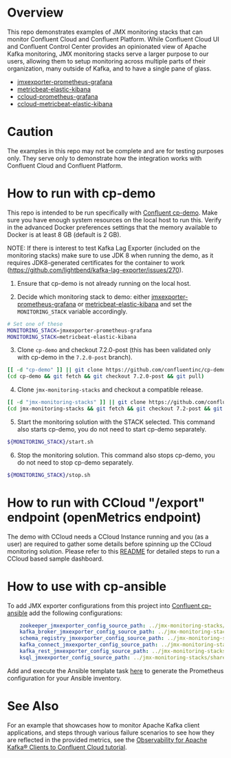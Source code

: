 # Overview

This repo demonstrates examples of JMX monitoring stacks that can monitor Confluent Cloud and Confluent Platform.
While Confluent Cloud UI and Confluent Control Center provides an opinionated view of Apache Kafka monitoring, JMX monitoring stacks serve a larger purpose to our users, allowing them to setup monitoring across multiple parts of their organization, many outside of Kafka, and to have a single pane of glass.

- [jmxexporter-prometheus-grafana](jmxexporter-prometheus-grafana)
- [metricbeat-elastic-kibana](metricbeat-elastic-kibana)
- [ccloud-prometheus-grafana](ccloud-prometheus-grafana)
- [ccloud-metricbeat-elastic-kibana](ccloud-metricbeat-elastic-kibana)

# Caution

The examples in this repo may not be complete and are for testing purposes only.
They serve only to demonstrate how the integration works with Confluent Cloud and Confluent Platform.

# How to run with cp-demo

This repo is intended to be run specifically with [Confluent cp-demo](https://github.com/confluentinc/cp-demo).
Make sure you have enough system resources on the local host to run this.
Verify in the advanced Docker preferences settings that the memory available to Docker is at least 8 GB (default is 2 GB).

NOTE: If there is interest to test Kafka Lag Exporter (included on the monitoring stacks) make sure to use JDK 8 when running the demo, as it requires JDK8-generated certificates for the container to work (<https://github.com/lightbend/kafka-lag-exporter/issues/270>).

1. Ensure that cp-demo is not already running on the local host.

2. Decide which monitoring stack to demo: either [jmxexporter-prometheus-grafana](jmxexporter-prometheus-grafana) or [metricbeat-elastic-kibana](metricbeat-elastic-kibana) and set the `MONITORING_STACK` variable accordingly.

```bash
# Set one of these
MONITORING_STACK=jmxexporter-prometheus-grafana
MONITORING_STACK=metricbeat-elastic-kibana
```

3. Clone `cp-demo` and checkout 7.2.0-post (this has been validated only with cp-demo in the `7.2.0-post` branch).

```bash
[[ -d "cp-demo" ]] || git clone https://github.com/confluentinc/cp-demo.git
(cd cp-demo && git fetch && git checkout 7.2.0-post && git pull)
```

4. Clone `jmx-monitoring-stacks` and checkout a compatible release.

```bash
[[ -d "jmx-monitoring-stacks" ]] || git clone https://github.com/confluentinc/jmx-monitoring-stacks.git
(cd jmx-monitoring-stacks && git fetch && git checkout 7.2-post && git pull)
```

5. Start the monitoring solution with the STACK selected. This command also starts cp-demo, you do not need to start cp-demo separately.

```bash
${MONITORING_STACK}/start.sh
```

6. Stop the monitoring solution. This command also stops cp-demo, you do not need to stop cp-demo separately.

```bash
${MONITORING_STACK}/stop.sh
```
# How to run with CCloud "/export" endpoint (openMetrics endpoint)

The demo with CCloud needs a CCloud Instance running and you (as a user) are required to gather some details before spinning up the CCloud monitoring solution. Please refer to this [README](ccloud-prometheus-grafana/README.md) for detailed steps to run a CCloud based sample dashboard.

# How to use with cp-ansible

To add JMX exporter configurations from this project into [Confluent cp-ansible](https://github.com/confluentinc/cp-ansible) add the following configurations:

```yaml
    zookeeper_jmxexporter_config_source_path: ../jmx-monitoring-stacks/shared-assets/jmx-exporter/zookeeper.yml
    kafka_broker_jmxexporter_config_source_path: ../jmx-monitoring-stacks/shared-assets/jmx-exporter/kafka_broker.yml
    schema_registry_jmxexporter_config_source_path: ../jmx-monitoring-stacks/shared-assets/jmx-exporter/confluent_schemaregistry.yml
    kafka_connect_jmxexporter_config_source_path: ../jmx-monitoring-stacks/shared-assets/jmx-exporter/kafka_connect.yml
    kafka_rest_jmxexporter_config_source_path: ../jmx-monitoring-stacks/shared-assets/jmx-exporter/confluent_rest.yml
    ksql_jmxexporter_config_source_path: ../jmx-monitoring-stacks/shared-assets/jmx-exporter/confluent_ksql.yml
```

Add and execute the Ansible template task [here](jmxexporter-prometheus-grafana/cp-ansible/prometheus-config.yml) to generate the Prometheus configuration for your Ansible inventory.

# See Also

For an example that showcases how to monitor Apache Kafka client applications, and steps through various failure scenarios to see how they are reflected in the provided metrics, see the [Observability for Apache Kafka® Clients to Confluent Cloud tutorial](https://docs.confluent.io/platform/current/tutorials/examples/ccloud-observability/docs/observability-overview.html).
